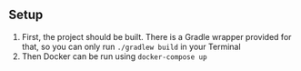 ## Setup
1. First, the project should be built. There is a Gradle wrapper provided for that, so you can only run `./gradlew build` in your Terminal
2. Then Docker can be run using `docker-compose up`